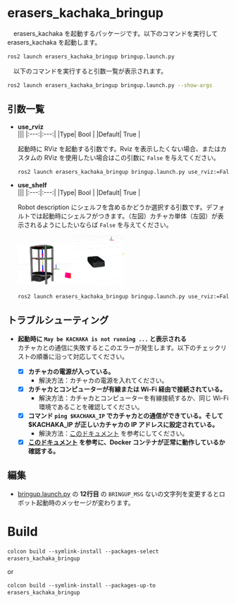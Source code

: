 # erasers_kachaka_bringup
　erasers_kachaka を起動するパッケージです。以下のコマンドを実行して erasers_kachaka を起動します。
```bash
ros2 launch erasers_kachaka_bringup bringup.launch.py
```
　以下のコマンドを実行すると引数一覧が表示されます。
```bash
ros2 launch erasers_kachaka_bringup bringup.launch.py --show-args
```

## 引数一覧

- **use_rviz**<br>
  |||
  |:---:|:---:|
  |Type| Bool |
  |Default| True |
  
  起動時に RViz を起動する引数です。Rviz を表示したくない場合、またはカスタムの RViz を使用したい場合はこの引数に `False` を与えてください。
  ```bash
  ros2 launch erasers_kachaka_bringup bringup.launch.py use_rviz:=False
  ```


- **use_shelf**<br>
  |||
  |:---:|:---:|
  |Type| Bool |
  |Default| True |
  
  Robot description にシェルフを含めるかどうか選択する引数です。デフォルトでは起動時にシェルフがつきます。（左図）カチャカ単体（左図）が表示されるようにしたいならば `False` を与えてください。

  <img src="/imgs/erasers_kachaka_description.png" width=25% /><img src="/imgs/erasers_kachaka_without_shelf_description.png" width=25% />

  ```bash
  ros2 launch erasers_kachaka_bringup bringup.launch.py use_rviz:=False
  ```

## トラブルシューティング
- **起動時に `May be KACHAKA is not running ...` と表示される**<br>
  カチャカとの通信に失敗するとこのエラーが発生します。以下のチェックリストの順番に沿って対応してください。

  - [x] **カチャカの電源が入っている。**
    - 解決方法：カチャカの電源を入れてください。
  - [x] **カチャカとコンピューターが有線または Wi-Fi 経由で接続されている。**
    - 解決方法：カチャカとコンピューターを有線接続するか、同じ Wi-Fi 環境であることを確認してください。
  - [x] **コマンド `ping $KACHAKA_IP` でカチャカとの通信ができている。そして $KACHAKA_IP が正しいカチャカの IP アドレスに設定されている。**
    - 解決方法：[このドキュメント](/docs/howtoconnect.md) を参考にしてください。
  - [x] **[このドキュメント](/docs/erk_docker.md) を参考に、Docker コンテナが正常に動作しているか確認する。**

## 編集
- [bringup.launch.py](launch/bringup.launch.py) の **12行目** の `BRINGUP_MSG` ないの文字列を変更するとロボット起動時のメッセージが変わります。

# Build
```
colcon build --symlink-install --packages-select erasers_kachaka_bringup
```
or
```
colcon build --symlink-install --packages-up-to erasers_kachaka_bringup
```

